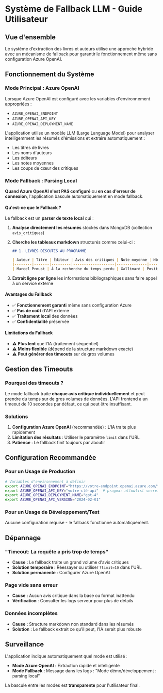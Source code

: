 # Système de Fallback LLM - Guide Utilisateur

## Vue d'ensemble

Le système d'extraction des livres et auteurs utilise une approche hybride avec un mécanisme de fallback pour garantir le fonctionnement même sans configuration Azure OpenAI.

## Fonctionnement du Système

### Mode Principal : Azure OpenAI
Lorsque Azure OpenAI est configuré avec les variables d'environnement appropriées :
- `AZURE_OPENAI_ENDPOINT`
- `AZURE_OPENAI_API_KEY`
- `AZURE_OPENAI_DEPLOYMENT_NAME`

L'application utilise un modèle LLM (Large Language Model) pour analyser intelligemment les résumés d'émissions et extraire automatiquement :
- Les titres de livres
- Les noms d'auteurs
- Les éditeurs
- Les notes moyennes
- Les coups de cœur des critiques

### Mode Fallback : Parsing Local
**Quand Azure OpenAI n'est PAS configuré** ou **en cas d'erreur de connexion**, l'application bascule automatiquement en mode fallback.

#### Qu'est-ce que le Fallback ?
Le fallback est un **parser de texte local** qui :

1. **Analyse directement les résumés** stockés dans MongoDB (collection `avis_critiques`)
2. **Cherche les tableaux markdown** structurés comme celui-ci :
   ```markdown
   ## 1. LIVRES DISCUTÉS AU PROGRAMME

   | Auteur | Titre | Éditeur | Avis des critiques | Note moyenne | Nb critiques | Coups de cœur |
   |--------|-------|---------|-------------------|--------------|--------------|---------------|
   | Marcel Proust | À la recherche du temps perdu | Gallimard | Positif | 4.2 | 5 | Jean, Marie |
   ```

3. **Extrait ligne par ligne** les informations bibliographiques sans faire appel à un service externe

#### Avantages du Fallback
- ✅ **Fonctionnement garanti** même sans configuration Azure
- ✅ **Pas de coût** d'API externe
- ✅ **Traitement local** des données
- ✅ **Confidentialité** préservée

#### Limitations du Fallback
- ⚠️ **Plus lent** que l'IA (traitement séquentiel)
- ⚠️ **Moins flexible** (dépend de la structure markdown exacte)
- ⚠️ **Peut générer des timeouts** sur de gros volumes

## Gestion des Timeouts

### Pourquoi des timeouts ?
Le mode fallback traite **chaque avis critique individuellement** et peut prendre du temps sur de gros volumes de données. L'API frontend a un timeout de 10 secondes par défaut, ce qui peut être insuffisant.

### Solutions
1. **Configuration Azure OpenAI** (recommandée) : L'IA traite plus rapidement
2. **Limitation des résultats** : Utiliser le paramètre `limit` dans l'URL
3. **Patience** : Le fallback finit toujours par aboutir

## Configuration Recommandée

### Pour un Usage de Production
```bash
# Variables d'environnement à définir
export AZURE_OPENAI_ENDPOINT="https://votre-endpoint.openai.azure.com/"
export AZURE_OPENAI_API_KEY="votre-clé-api"  # pragma: allowlist secret
export AZURE_OPENAI_DEPLOYMENT_NAME="gpt-4"
export AZURE_OPENAI_API_VERSION="2024-02-01"
```

### Pour un Usage de Développement/Test
Aucune configuration requise - le fallback fonctionne automatiquement.

## Dépannage

### "Timeout: La requête a pris trop de temps"
- **Cause** : Le fallback traite un grand volume d'avis critiques
- **Solution temporaire** : Réessayer ou utiliser `?limit=10` dans l'URL
- **Solution permanente** : Configurer Azure OpenAI

### Page vide sans erreur
- **Cause** : Aucun avis critique dans la base ou format inattendu
- **Vérification** : Consulter les logs serveur pour plus de détails

### Données incomplètes
- **Cause** : Structure markdown non standard dans les résumés
- **Solution** : Le fallback extrait ce qu'il peut, l'IA serait plus robuste

## Surveillance

L'application indique automatiquement quel mode est utilisé :
- **Mode Azure OpenAI** : Extraction rapide et intelligente
- **Mode Fallback** : Message dans les logs : "Mode démo/développement : parsing local"

La bascule entre les modes est **transparente** pour l'utilisateur final.
